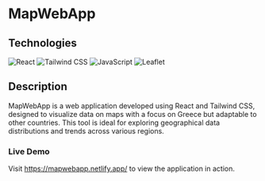 # MapWebApp

## Technologies
![React](https://img.shields.io/badge/React-20232A?style=for-the-badge&logo=react&logoColor=61DAFB)
![Tailwind CSS](https://img.shields.io/badge/Tailwind_CSS-38B2AC?style=for-the-badge&logo=tailwind-css&logoColor=white)
![JavaScript](https://img.shields.io/badge/JavaScript-F7DF1E?style=for-the-badge&logo=javascript&logoColor=black)
![Leaflet](https://img.shields.io/badge/Leaflet-199900?style=for-the-badge&logo=leaflet&logoColor=white)

## Description
MapWebApp is a web application developed using React and Tailwind CSS, designed to visualize data on maps with a focus on Greece but adaptable to other countries. This tool is ideal for exploring geographical data distributions and trends across various regions.

### Live Demo
Visit https://mapwebapp.netlify.app/ to view the application in action.